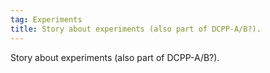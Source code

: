 ```yaml
---
tag: Experiments
title: Story about experiments (also part of DCPP-A/B?).
---
```


Story about experiments (also part of DCPP-A/B?).
